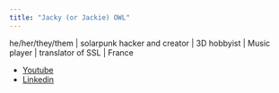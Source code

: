 ```yaml
---
title: "Jacky (or Jackie) OWL"
---
```


he/her/they/them | solarpunk hacker and creator | 3D hobbyist | Music player | translator of SSL | France

- [Youtube](https://www.youtube.com/@Jacky0wl)
- [Linkedin](https://www.linkedin.com/in/jacky-owl/)

